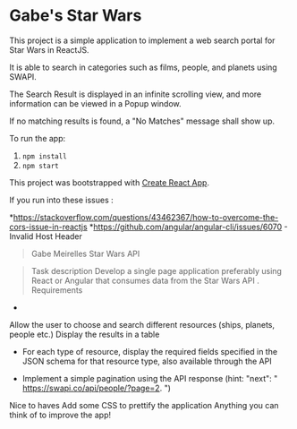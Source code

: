 # Gabe's Star Wars
This project is a simple application to implement a web search portal for Star Wars in ReactJS.

It is able to search in categories such as films, people, and planets using SWAPI.

The Search Result is displayed in an infinite scrolling view, and more information can be viewed in a Popup window.

If no matching results is found, a "No Matches" message shall show up. 

To run the app:

1. `npm install`
2.  `npm start` 

This project was bootstrapped with [Create React App](https://github.com/facebookincubator/create-react-app).

If you run into these issues :

*https://stackoverflow.com/questions/43462367/how-to-overcome-the-cors-issue-in-reactjs
*https://github.com/angular/angular-cli/issues/6070  - Invalid Host Header


>Gabe Meirelles Star Wars API 

>Task description
Develop a single page application preferably using React or Angular that consumes data from
the  Star Wars API .
Requirements
-
Allow the user to choose and search different resources (ships, planets, people etc.)
Display the results in a table

- For each type of resource, display the required fields specified in the
JSON schema for that resource type, also available through the API

- Implement a simple pagination  using the API response
(hint: "next": " https://swapi.co/api/people/?page=2. ")


Nice to haves
Add some CSS to prettify the application
Anything you can think of to improve the app!

